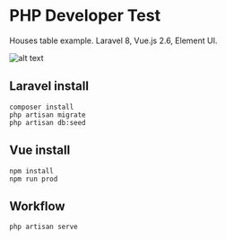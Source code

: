 PHP Developer Test
====================

Houses table example. Laravel 8, Vue.js 2.6, Element UI.

![alt text](https://github.com/AleksandrSpicyn/php_developer_test/blob/master/public/images/screenshot.png?raw=true)

Laravel install
----------------------
    composer install
    php artisan migrate
    php artisan db:seed

Vue install
----------------------
    npm install
    npm run prod

Workflow
----------------------

    php artisan serve
